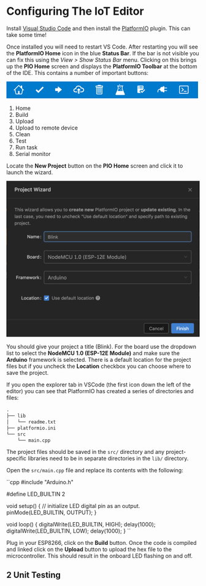 
# Configuring The IoT Editor

Install [Visual Studio Code](https://code.visualstudio.com) and then install the [PlatformIO](https://platformio.org) plugin. This can take some time!

Once installed you will need to restart VS Code. After restarting you will see the **PlatformIO Home** icon in the blue **Status Bar**. If the bar is not visible you can fix this using the _View > Show Status Bar_ menu. Clicking on this brings up the **PIO Home** screen and displays the **PlatformIO Toolbar** at the bottom of the IDE. This contains a number of important buttons:

![PlatformIO Toolbar](../.images/platformio_toolbar.png)

1. Home
2. Build
3. Upload
4. Upload to remote device
5. Clean
6. Test
7. Run task
8. Serial monitor

Locate the **New Project** button on the **PIO Home** screen and click it to launch the wizard.

![The PlatformIO Wizard](../.images/platformio_wizard.png)

You should give your project a title (Blink). For the board use the dropdown list to select the **NodeMCU 1.0 (ESP-12E Module)** and make sure the **Arduino** framework is selected. There is a default location for the project files but if you uncheck the **Location** checkbox you can choose where to save the project.

If you open the explorer tab in VSCode (the first icon down the left of the editor) you can see that PlatformIO has created a series of directories and files:

```
.
├── lib
│   └── readme.txt
├── platformio.ini
└── src
    └── main.cpp
```

The project files should be saved in the `src/` directory and any project-specific libraries need to be in separate directories in the `lib/` directory.

Open the `src/main.cpp` file and replace its contents with the following:

``cpp
#include "Arduino.h"

#define LED_BUILTIN 2

void setup() {
  // initialize LED digital pin as an output.
  pinMode(LED_BUILTIN, OUTPUT);
}

void loop() {
  digitalWrite(LED_BUILTIN, HIGH);
  delay(1000);
  digitalWrite(LED_BUILTIN, LOW);
  delay(1000);
}
``

Plug in your ESP8266, click on the **Build** button. Once the code is compiled and linked click on the **Upload** button to upload the hex file to the microcontroller. This should result in the onboard LED flashing on and off.

## 2 Unit Testing
